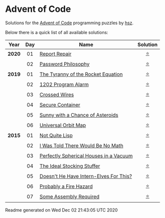 Advent of Code
==============

Solutions for the [Advent of Code](http://adventofcode.com) programming puzzles by [hsz](https://hsz.mobi).

Below there is a quick list of all available solutions:

| Year | Day | Name | Solution |
|:----:|:---:| ---- |:--------:|
| **2020** | 01 | [Report Repair](http://adventofcode.com/2020/day/1) | [:star:](./src/main/kotlin/mobi/hsz/adventofcode/aoc2020/Day01.kt) |
|  | 02 | [Password Philosophy](http://adventofcode.com/2020/day/2) | [:star:](./src/main/kotlin/mobi/hsz/adventofcode/aoc2020/Day02.kt) |
| **2019** | 01 | [The Tyranny of the Rocket Equation](http://adventofcode.com/2019/day/1) | [:star:](./src/main/kotlin/mobi/hsz/adventofcode/aoc2019/Day01.kt) |
|  | 02 | [1202 Program Alarm](http://adventofcode.com/2019/day/2) | [:star:](./src/main/kotlin/mobi/hsz/adventofcode/aoc2019/Day02.kt) |
|  | 03 | [Crossed Wires](http://adventofcode.com/2019/day/3) | [:star:](./src/main/kotlin/mobi/hsz/adventofcode/aoc2019/Day03.kt) |
|  | 04 | [Secure Container](http://adventofcode.com/2019/day/4) | [:star:](./src/main/kotlin/mobi/hsz/adventofcode/aoc2019/Day04.kt) |
|  | 05 | [Sunny with a Chance of Asteroids](http://adventofcode.com/2019/day/5) | [:star:](./src/main/kotlin/mobi/hsz/adventofcode/aoc2019/Day05.kt) |
|  | 06 | [Universal Orbit Map](http://adventofcode.com/2019/day/6) | [:star:](./src/main/kotlin/mobi/hsz/adventofcode/aoc2019/Day06.kt) |
| **2015** | 01 | [Not Quite Lisp](http://adventofcode.com/2015/day/1) | [:star:](./src/main/kotlin/mobi/hsz/adventofcode/aoc2015/Day01.kt) |
|  | 02 | [I Was Told There Would Be No Math](http://adventofcode.com/2015/day/2) | [:star:](./src/main/kotlin/mobi/hsz/adventofcode/aoc2015/Day02.kt) |
|  | 03 | [Perfectly Spherical Houses in a Vacuum](http://adventofcode.com/2015/day/3) | [:star:](./src/main/kotlin/mobi/hsz/adventofcode/aoc2015/Day03.kt) |
|  | 04 | [The Ideal Stocking Stuffer](http://adventofcode.com/2015/day/4) | [:star:](./src/main/kotlin/mobi/hsz/adventofcode/aoc2015/Day04.kt) |
|  | 05 | [Doesn't He Have Intern-Elves For This?](http://adventofcode.com/2015/day/5) | [:star:](./src/main/kotlin/mobi/hsz/adventofcode/aoc2015/Day05.kt) |
|  | 06 | [Probably a Fire Hazard](http://adventofcode.com/2015/day/6) | [:star:](./src/main/kotlin/mobi/hsz/adventofcode/aoc2015/Day06.kt) |
|  | 07 | [Some Assembly Required](http://adventofcode.com/2015/day/7) | [:star:](./src/main/kotlin/mobi/hsz/adventofcode/aoc2015/Day07.kt) |

Readme generated on Wed Dec 02 21:43:05 UTC 2020
